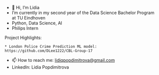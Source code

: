 - 👋 Hi, I’m Lidia
-    I’m currently in my second year of the Data Science Bachelor Program at TU Eindhoven
-    Python, Data Science, AI
-    Philips Intern
  
Project Highlights:

    * London Police Crime Prediction ML model: https://github.com/DLee1222/CBL-Group-17

- 📫 How to reach me: lidiqpopdimitrova@gmail.com
- LinkedIn: Lidia Popdimitrova
